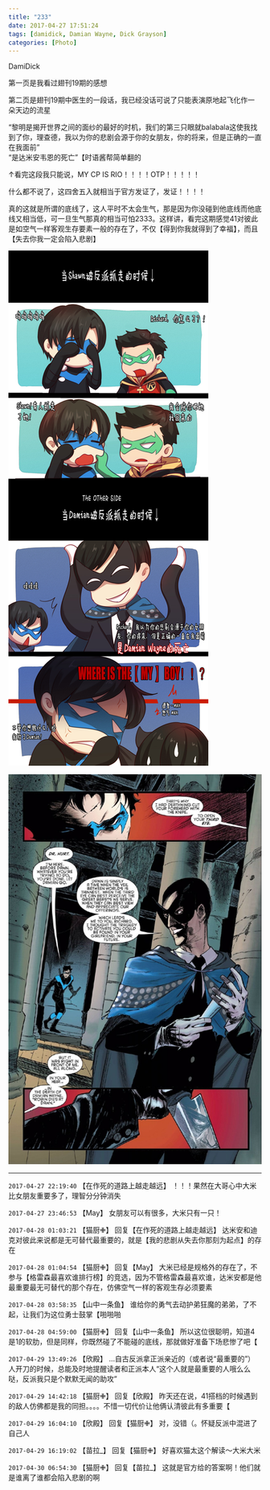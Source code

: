 ```yaml
---
title: "233"
date: 2017-04-27 17:51:24
tags: [damidick, Damian Wayne, Dick Grayson]
categories: [Photo]
---
```


<p>DamiDick</p> 
<p>第一页是我看过翅刊19期的感想</p> 
<p>第二页是翅刊19期中医生的一段话，我已经没话可说了只能表演原地起飞化作一朵天边的流星</p> 
<p>“黎明是揭开世界之间的面纱的最好的时机，我们的第三只眼就balabala这使我找到了你，理查德，我以为你的悲剧会源于你的女朋友，你的将来，但是正确的一直在我面前”<br />“是达米安韦恩的死亡”【时语酱帮简单翻的</p> 
<p>↑看完这段我只能说，MY CP IS RIO！！！！OTP！！！！！</p> 
<p>什么都不说了，这四舍五入就相当于官方发证了，发证！！！！</p> 
<p>真的这就是所谓的底线了，这人平时不太会生气，那是因为你没碰到他底线而他底线又相当低，可一旦生气那真的相当可怕2333。这样讲，看完这期感觉41对彼此是如空气一样客观生存要素一般的存在了，不仅【得到你我就得到了幸福】，而且【失去你我一定会陷入悲剧】<br /></p>

![](https://raw.githubusercontent.com/alicewish/meowchain247/master/img_cVZNdzJtQk9JV2U3VnBYSWNMdXc2dlNoTGRVVUxLZXBqQUZUQWpqMEtSQWRMTUdNQTBjZ3p3PT0.jpg)

![](https://raw.githubusercontent.com/alicewish/meowchain247/master/img_cVZNdzJtQk9JV2U3VnBYSWNMdXc2aVFRc1VWSnRCTGpzdDZ4VHZuaUU0ZHFTTkU0ZWtkVzNRPT0.jpg)

---

`2017-04-27 22:19:40` 【在作死的道路上越走越远】 ！！！果然在大哥心中大米比女朋友重要多了，理智分分钟消失

`2017-04-27 23:46:53` 【May】 女朋友可以有很多，大米只有一只！

`2017-04-28 01:03:21` 【猫厨✙】 回复【在作死的道路上越走越远】 达米安和迪克对彼此来说都是无可替代最重要的，就是【我的悲剧从失去你那刻为起点】的存在

`2017-04-28 01:04:54` 【猫厨✙】 回复【May】 大米已经是规格外的存在了，不参与【格雷森最喜欢谁排行榜】的竞选，因为不管格雷森最喜欢谁，达米安都是他最重要最无可替代的那个存在，仿佛空气一样的客观生存必须要素

`2017-04-28 03:58:35` 【山中一条鱼】 谁给你的勇气去动护弟狂魔的弟弟，了不起，让我们为这位勇士鼓掌【啪啪啪

`2017-04-28 04:59:00` 【猫厨✙】 回复【山中一条鱼】 所以这位很聪明，知道4是1的软肋，但是同样，你既然碰了不能碰的底线，那就做好准备下场悲惨了吧【

`2017-04-29 13:49:26` 【欣殿】 …自古反派拿正派亲近的（或者说“最重要的”）人开刀的时候，总能及时地提醒读者和正派本人“这个人就是最重要的人哦么么哒，反派我只是个默默无闻的助攻”

`2017-04-29 14:42:18` 【猫厨✙】 回复【欣殿】 昨天还在说，41搭档的时候遇到的敌人仿佛都是我的同担。。。。不惜一切代价让他俩认清彼此有多重要【

`2017-04-29 16:04:10` 【欣殿】 回复【猫厨✙】 对，没错（。怀疑反派中混进了自己人

`2017-04-29 16:19:02` 【苗拉\_】 回复【猫厨✙】 好喜欢猫太这个解读～大米大米

`2017-04-30 06:54:30` 【猫厨✙】 回复【苗拉\_】 这就是官方给的答案啊！他们就是谁离了谁都会陷入悲剧的啊
